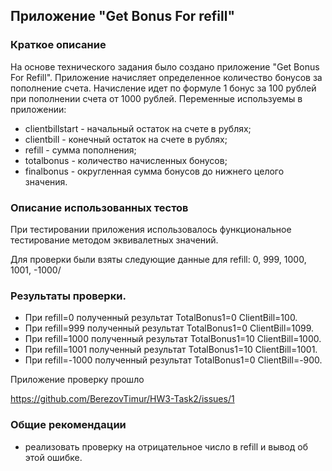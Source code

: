 ## Приложение "Get Bonus For refill"

### Краткое описание

На основе технического задания было создано приложение "Get Bonus For Refill". 
Приложение начисляет определенное количество бонусов за пополнение счета. Начисление идет по формуле 1 бонус за 100 рублей при пополнении счета от 1000 рублей.
Переменные используемы в приложении:
- clientbillstart - начальный остаток на счете в рублях;
- clientbill - конечный остаток на счете в рублях;
- refill - сумма пополнения;
- totalbonus - количество начисленных бонусов;
- finalbonus - округленная сумма бонусов до нижнего целого значения.

### Описание использованных тестов

При тестировании приложения использовалось функциональное тестирование методом эквивалетных значений.

Для проверки были взяты следующие данные для refill: 0, 999, 1000, 1001, -1000/

### Результаты проверки.

- При refill=0 полученный результат TotalBonus1=0 ClientBill=100.
- При refill=999 полученный результат TotalBonus1=0 ClientBill=1099.
- При refill=1000 полученный результат TotalBonus1=10 ClientBill=1000.
- При refill=1001 полученный результат TotalBonus1=10 ClientBill=1001.
- При refill=-1000 полученный результат TotalBonus1=0 ClientBill=-900.

Приложение проверку прошло

https://github.com/BerezovTimur/HW3-Task2/issues/1

### Общие рекомендации

- реализовать проверку на отрицательное число в refill и вывод об этой ошибке.